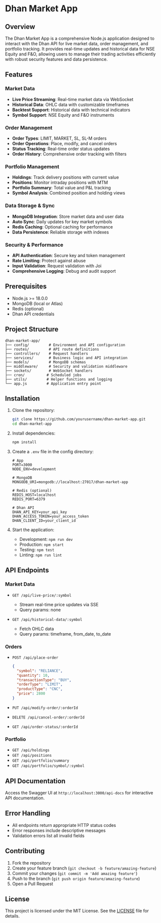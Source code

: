# Dhan Market App

## Overview
The Dhan Market App is a comprehensive Node.js application designed to interact with the Dhan API for live market data, order management, and portfolio tracking. It provides real-time updates and historical data for NSE Equity and F&O, allowing users to manage their trading activities efficiently with robust security features and data persistence.

## Features

### Market Data
- **Live Price Streaming**: Real-time market data via WebSocket
- **Historical Data**: OHLC data with customizable timeframes
- **Backtest Support**: Historical data with technical indicators
- **Symbol Support**: NSE Equity and F&O instruments

### Order Management
- **Order Types**: LIMIT, MARKET, SL, SL-M orders
- **Order Operations**: Place, modify, and cancel orders
- **Status Tracking**: Real-time order status updates
- **Order History**: Comprehensive order tracking with filters

### Portfolio Management
- **Holdings**: Track delivery positions with current value
- **Positions**: Monitor intraday positions with MTM
- **Portfolio Summary**: Total value and P&L tracking
- **Symbol Analysis**: Combined position and holding views

### Data Storage & Sync
- **MongoDB Integration**: Store market data and user data
- **Auto Sync**: Daily updates for key market symbols
- **Redis Caching**: Optional caching for performance
- **Data Persistence**: Reliable storage with indexes

### Security & Performance
- **API Authentication**: Secure key and token management
- **Rate Limiting**: Protect against abuse
- **Input Validation**: Request validation with Joi
- **Comprehensive Logging**: Debug and audit support

## Prerequisites

- Node.js >= 18.0.0
- MongoDB (local or Atlas)
- Redis (optional)
- Dhan API credentials

## Project Structure
```
dhan-market-app/
├── config/         # Environment and API configuration
├── routes/         # API route definitions
├── controllers/    # Request handlers
├── services/       # Business logic and API integration
├── models/         # MongoDB schemas
├── middleware/     # Security and validation middleware
├── sockets/        # WebSocket handlers
├── cron/          # Scheduled jobs
├── utils/         # Helper functions and logging
└── app.js         # Application entry point
```

## Installation

1. Clone the repository:
   ```bash
   git clone https://github.com/yourusername/dhan-market-app.git
   cd dhan-market-app
   ```

2. Install dependencies:
   ```bash
   npm install
   ```

3. Create a `.env` file in the config directory:
   ```env
   # App
   PORT=3000
   NODE_ENV=development

   # MongoDB
   MONGODB_URI=mongodb://localhost:27017/dhan-market-app

   # Redis (optional)
   REDIS_HOST=localhost
   REDIS_PORT=6379

   # Dhan API
   DHAN_API_KEY=your_api_key
   DHAN_ACCESS_TOKEN=your_access_token
   DHAN_CLIENT_ID=your_client_id
   ```

4. Start the application:
   - Development: `npm run dev`
   - Production: `npm start`
   - Testing: `npm test`
   - Linting: `npm run lint`

## API Endpoints

### Market Data
- `GET /api/live-price/:symbol`
  - Stream real-time price updates via SSE
  - Query params: none

- `GET /api/historical-data/:symbol`
  - Fetch OHLC data
  - Query params: timeframe, from_date, to_date

### Orders
- `POST /api/place-order`
  ```json
  {
    "symbol": "RELIANCE",
    "quantity": 10,
    "transactionType": "BUY",
    "orderType": "LIMIT",
    "productType": "CNC",
    "price": 2800
  }
  ```

- `PUT /api/modify-order/:orderId`
- `DELETE /api/cancel-order/:orderId`
- `GET /api/order-status/:orderId`

### Portfolio
- `GET /api/holdings`
- `GET /api/positions`
- `GET /api/portfolio/summary`
- `GET /api/portfolio/symbol/:symbol`

## API Documentation
Access the Swagger UI at `http://localhost:3000/api-docs` for interactive API documentation.

## Error Handling
- All endpoints return appropriate HTTP status codes
- Error responses include descriptive messages
- Validation errors list all invalid fields

## Contributing
1. Fork the repository
2. Create your feature branch (`git checkout -b feature/amazing-feature`)
3. Commit your changes (`git commit -m 'Add amazing feature'`)
4. Push to the branch (`git push origin feature/amazing-feature`)
5. Open a Pull Request

## License
This project is licensed under the MIT License. See the [LICENSE](LICENSE) file for details.